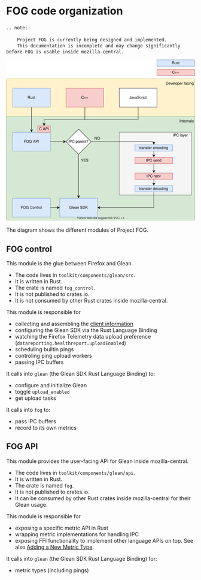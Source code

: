 # FOG code organization

```eval_rst
.. note::

    Project FOG is currently being designed and implemented.
    This documentation is incomplete and may change significantly before FOG is usable inside mozilla-central.
```

![Modules of Project FOG](images/fog-modules.svg)

The diagram shows the different modules of Project FOG.

## FOG control

This module is the glue between Firefox and Glean.

* The code lives in `toolkit/components/glean/src`.
* It is written in Rust.
* The crate is named `fog_control`.
* It is not published to crates.io.
* It is not consumed by other Rust crates inside mozilla-central.

This module is responsible for

* collecting and assembling the [client information](https://mozilla.github.io/glean/book/user/pings/index.html#the-client_info-section)
* configuring the Glean SDK via the Rust Language Binding
* watching the Firefox Telemetry data upload preference (`datareporting.healthreport.uploadEnabled`)
* scheduling builtin pings
* controling ping upload workers
* passing IPC buffers

It calls into `glean` (the Glean SDK Rust Language Binding) to:

* configure and initialize Glean
* toggle `upload_enabled`
* get upload tasks

It calls into `fog` to:

* pass IPC buffers
* record to its own metrics

## FOG API

This module provides the user-facing API for Glean inside mozilla-central.

* The code lives in `toolkit/components/glean/api`.
* It is written in Rust.
* The crate is named `fog`.
* It is not published to crates.io.
* It can be consumed by other Rust crates inside mozilla-central for their Glean usage.

This module is responsible for

* exposing a specific metric API in Rust
* wrapping metric implementations for handling IPC
* exposing FFI functionality to implement other language APIs on top.
  See also [Adding a New Metric Type](new_metric_types.md).

It calls into `glean` (the Glean SDK Rust Language Binding) for:

* metric types (including pings)
